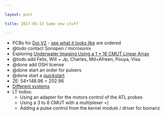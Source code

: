 ```yaml
---

layout: post

title: 2017-05-13 Some new stuff

---
```



-   PCBs for [Doj V2](/doj/source/v2.0-kicad) - [see what it looks
    like](/doj/images/doj-v2.png) are ordered
-   @todo contact Sonopen / microsonix
-   Exploring [Underwater Imaging Using a 1 × 16 CMUT Linear
    Array](https://www.ncbi.nlm.nih.gov/pmc/articles/PMC4813887/)
-   @todo add Felix, Will + Jp, Charles, Md+Afreen, Pouya, Visa
-   @done add OSH license
-   @done start an order for pulsers
-   @done start a [quickstart](/include/AddUSSDK.md)
-   2E: 54+148.96 = 202.96
-   [Different
    systems](https://www.ncbi.nlm.nih.gov/pmc/articles/PMC3158704/#!po=51.8182)
-   LT todos:
    -   Using an adapter for the motors control of the ATL probes
    -   Using a 3 to 8 CMUT with a multiplexer =)
    -   Adding a pulse control from the kernel module / driver for
        bomanz

